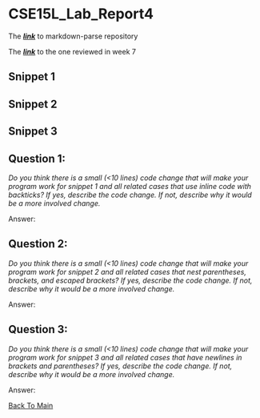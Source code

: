 # CSE15L_Lab_Report4

The ***[link]()*** to markdown-parse repository

The ***[link]()*** to the one reviewed in week 7

## Snippet 1

## Snippet 2

## Snippet 3

## Question 1:

*Do you think there is a small (<10 lines) code change that will make your program work for snippet 1 and all related cases that use inline code with backticks? If yes, describe the code change. If not, describe why it would be a more involved change.*

Answer: 

## Question 2:

*Do you think there is a small (<10 lines) code change that will make your program work for snippet 2 and all related cases that nest parentheses, brackets, and escaped brackets? If yes, describe the code change. If not, describe why it would be a more involved change.*

Answer:

## Question 3:

*Do you think there is a small (<10 lines) code change that will make your program work for snippet 3 and all related cases that have newlines in brackets and parentheses? If yes, describe the code change. If not, describe why it would be a more involved change.*

Answer: 

[Back To Main](https://angeliazddl.github.io/CSE15L_Lab_Report/)